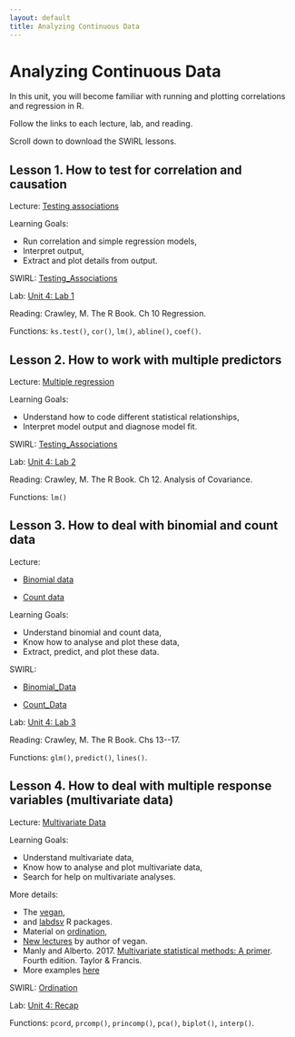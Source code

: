 ```yaml
---
layout: default
title: Analyzing Continuous Data
---
```


# Analyzing Continuous Data

In this unit, you will become familiar with running and plotting correlations and regression in R.

Follow the links to each lecture, lab, and reading.

Scroll down to download the SWIRL lessons.


## Lesson 1. How to test for correlation and causation

Lecture: [Testing associations](../unit4/testing-associations.html)

Learning Goals:
 - Run correlation and simple regression models,
 - Interpret output,
 - Extract and plot details from output.

SWIRL: [Testing_Associations](../unit4/swirl/Testing_Associations.html)

Lab: [Unit 4: Lab 1](../unit4/labs.html)

Reading: Crawley, M. The R Book. Ch 10 Regression.

Functions: `ks.test()`, `cor()`, `lm()`, `abline()`, `coef()`.


## Lesson 2. How to work with multiple predictors

Lecture: [Multiple regression](../unit4/multiple-regression.html)

Learning Goals:
 - Understand how to code different statistical relationships,
 - Interpret model output and diagnose model fit.

SWIRL: [Testing_Associations](../unit4/swirl/Testing_Associations.html)

Lab: [Unit 4: Lab 2](../unit4/labs.html)

Reading: Crawley, M. The R Book. Ch 12. Analysis of Covariance.

Functions: `lm()`


## Lesson 3. How to deal with binomial and count data

Lecture: 

 - [Binomial data](../unit4/binomial-data.html)
 
 - [Count data](../unit4/count-data.html)

Learning Goals:
 - Understand binomial and count data,
 - Know how to analyse and plot these data,
 - Extract, predict, and plot these data.

SWIRL: 

 - [Binomial_Data](../unit4/swirl/Binomial_Data.html)
 
 - [Count_Data](../unit4/swirl/Count_Data.html)
 
Lab: [Unit 4: Lab 3](../unit4/labs.html)

Reading: Crawley, M. The R Book. Chs 13--17.

Functions: `glm()`, `predict()`, `lines()`.


## Lesson 4. How to deal with multiple response variables (multivariate data)

Lecture: [Multivariate Data](../unit4/multivariate-data.html)

Learning Goals:
 - Understand multivariate data,
 - Know how to analyse and plot multivariate data,
 - Search for help on multivariate analyses.
 
More details: 
  - The [vegan](http://vegan.r-forge.r-project.org/),
  - and [labdsv](http://ecology.msu.montana.edu/labdsv/R/labs/) R packages.
  - Material on [ordination](http://cc.oulu.fi/~jarioksa/opetus/metodi/index2016.html),
  - [New lectures](http://cc.oulu.fi/~jarioksa/opetus/metodi/ordination101.html#1) by author of vegan.
  - Manly and Alberto. 2017. [Multivariate statistical methods: A primer](https://www.crcpress.com/Multivariate-Statistical-Methods-A-Primer-Fourth-Edition/Manly-Alberto/p/book/9781498728966). Fourth edition. Taylor & Francis.
  - More examples [here](https://richardlent.github.io/post/multivariate-analysis-with-r/)

SWIRL: [Ordination](../unit4/swirl/Ordination.html)

Lab: [Unit 4: Recap](../unit4/labs.html)

Functions: `pcord`, `prcomp()`, `princomp()`, `pca()`, `biplot()`, `interp()`.
